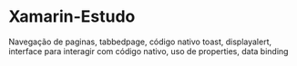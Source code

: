 # Xamarin-Estudo
Navegação de paginas, tabbedpage, código nativo toast, displayalert, interface para interagir com código nativo, uso de properties, data binding 


